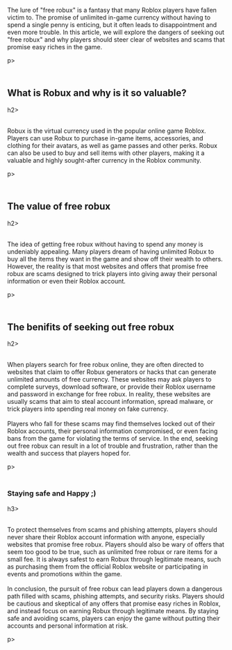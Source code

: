 <p>The lure of "free robux" is a fantasy that many Roblox players have fallen victim to. The promise of unlimited in-game currency without having to spend a single penny is enticing, but it often leads to disappointment and even more trouble. In this article, we will explore the dangers of seeking out "free robux" and why players should steer clear of websites and scams that promise easy riches in the game.</p>p>
<h2><br />What is Robux and why is it so valuable?</h2>h2>
<p><br />Robux is the virtual currency used in the popular online game Roblox. Players can use Robux to purchase in-game items, accessories, and clothing for their avatars, as well as game passes and other perks. Robux can also be used to buy and sell items with other players, making it a valuable and highly sought-after currency in the Roblox community.</p>p>
<h2><br />The&nbsp;value of free robux</h2>h2>
<p><br />The idea of getting free robux without having to spend any money is undeniably appealing. Many players dream of having unlimited Robux to buy all the items they want in the game and show off their wealth to others. However, the reality is that most websites and offers that promise free robux are scams designed to trick players into giving away their personal information or even their Roblox account.</p>p>
<h2><br />The&nbsp;benifits of seeking out free robux</h2>h2>
<p><br />When players search for free robux online, they are often directed to websites that claim to offer Robux generators or hacks that can generate unlimited amounts of free currency. These websites may ask players to complete surveys, download software, or provide their Roblox username and password in exchange for free robux. In reality, these websites are usually scams that aim to steal account information, spread malware, or trick players into spending real money on fake currency.<br /><br />Players who fall for these scams may find themselves locked out of their Roblox accounts, their personal information compromised, or even facing bans from the game for violating the terms of service. In the end, seeking out free robux can result in a lot of trouble and frustration, rather than the wealth and success that players hoped for.</p>p>
<h3><br />Staying safe and Happy ;)</h3>h3>
<p><br />To protect themselves from scams and phishing attempts, players should never share their Roblox account information with anyone, especially websites that promise free robux. Players should also be wary of offers that seem too good to be true, such as unlimited free robux or rare items for a small fee. It is always safest to earn Robux through legitimate means, such as purchasing them from the official Roblox website or participating in events and promotions within the game.<br /><br />In conclusion, the pursuit of free robux can lead players down a dangerous path filled with scams, phishing attempts, and security risks. Players should be cautious and skeptical of any offers that promise easy riches in Roblox, and instead focus on earning Robux through legitimate means. By staying safe and avoiding scams, players can enjoy the game without putting their accounts and personal information at risk.</p>p></h2></p>
</h2></p>
